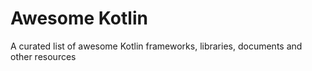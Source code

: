 # Awesome Kotlin
A curated list of awesome Kotlin frameworks, libraries, documents and other resources
